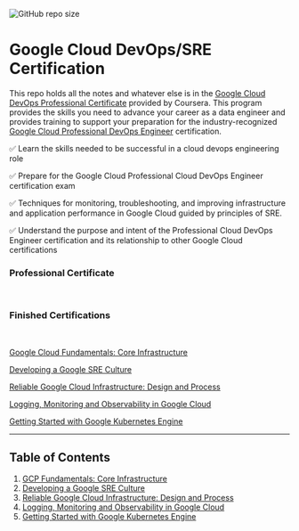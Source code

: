 ![GitHub repo size](https://img.shields.io/github/repo-size/justisGipson/google_devops_cert)
<!-- ![GitHub language count](https://img.shields.io/github/languages/count/justisGipson/google_devops_cert) -->

# Google Cloud DevOps/SRE Certification

This repo holds all the notes and whatever else is in the [Google Cloud DevOps Professional Certificate](https://www.coursera.org/professional-certificates/sre-devops-engineer-google-cloud) provided by Coursera. This program provides the skills you need to advance your career as a data engineer and provides training to support your preparation for the industry-recognized [Google Cloud Professional DevOps Engineer](https://cloud.google.com/certification/cloud-devops-engineer?utm_source=coursera&utm_medium=referral&utm_content=coursera-prof-cert-cgc-devops-eng) certification.

✅ Learn the skills needed to be successful in a cloud devops engineering role

✅ Prepare for the Google Cloud Professional Cloud DevOps Engineer certification exam

✅ Techniques for monitoring, troubleshooting, and improving infrastructure and application performance in Google Cloud guided by principles of SRE.

✅ Understand the purpose and intent of the Professional Cloud DevOps Engineer certification and its relationship to other Google Cloud certifications

### Professional Certificate
<br>

### Finished Certifications
<br>

[Google Cloud Fundamentals: Core Infrastructure](https://coursera.org/share/d6201f4435546a634dce667a65a0ca80)

[Developing a Google SRE Culture](https://coursera.org/share/2f98aca2089140425349b6b07d88d5d8)

[Reliable Google Cloud Infrastructure: Design and Process](https://www.coursera.org/account/accomplishments/certificate/P4DRYAAK52QZ)

[Logging, Monitoring and Observability in Google Cloud]()

[Getting Started with Google Kubernetes Engine]()

<hr>

## Table of Contents

1. [GCP Fundamentals: Core Infrastructure](https://github.com/justisGipson/google_devops_cert/tree/main/GCP_fundamentals_core_infrastructure)
2. [Developing a Google SRE Culture](https://github.com/justisGipson/google_devops_cert/tree/main/developing_google_sre_culture)
3. [Reliable Google Cloud Infrastructure: Design and Process](https://github.com/justisGipson/google_devops_cert/tree/main/reliable_gcp_infrastructure_design_and_process)
4. [Logging, Monitoring and Observability in Google Cloud](https://github.com/justisGipson/google_devops_cert/tree/main/logging_monitoring_observability_in_gcp)
5. [Getting Started with Google Kubernetes Engine]()


